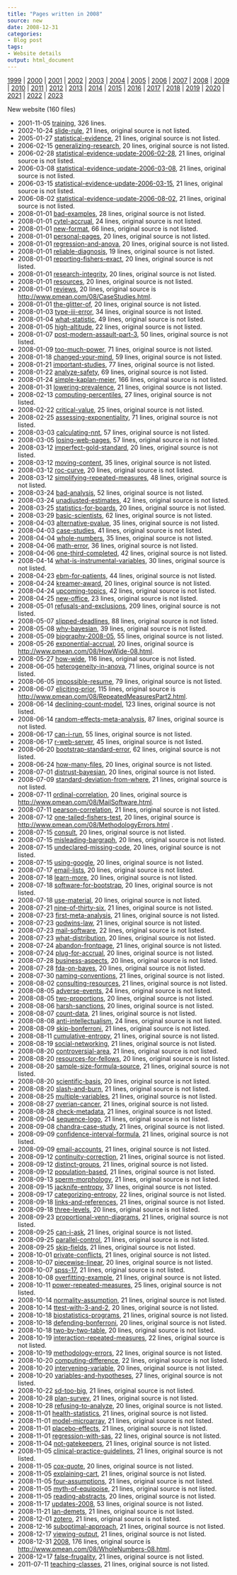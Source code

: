 ```yaml
---
title: "Pages written in 2008"
source: new
date: 2008-12-31
categories:
- Blog post
tags:
- Website details
output: html_document
---
```

 
[1999](http://new.pmean.com/1999/) | [2000](http://new.pmean.com/2000/) | [2001](http://new.pmean.com/2001/) | [2002](http://new.pmean.com/2002/) | [2003](http://new.pmean.com/2003/) | [2004](http://new.pmean.com/2004/) | [2005](http://new.pmean.com/2005/) | [2006](http://new.pmean.com/2006/) | [2007](http://new.pmean.com/2007/) | [2008](http://new.pmean.com/2008/) | [2009](http://new.pmean.com/2009/) | [2010](http://new.pmean.com/2010/) | [2011](http://new.pmean.com/2011/) | [2012](http://new.pmean.com/2012/) | [2013](http://new.pmean.com/2013/) | [2014](http://new.pmean.com/2014/) | [2015](http://new.pmean.com/2015/) | [2016](http://new.pmean.com/2016/) | [2017](http://new.pmean.com/2017/) | [2018](http://new.pmean.com/2018/) | [2019](http://new.pmean.com/2019/) | [2020](http://new.pmean.com/2020/) | [2021](http://new.pmean.com/2021/) | [2022](http://new.pmean.com/2022/) | [2023](http://new.pmean.com/2023/)
 
New website (160 files)
 
+ 2001-11-05 [training](http://new.pmean.com/training/),  326 lines.  
+ 2002-10-24 [slide-rule](http://new.pmean.com/slide-rule/),  21 lines, original source is not listed.  
+ 2005-01-27 [statistical-evidence](http://new.pmean.com/statistical-evidence/),  21 lines, original source is not listed.  
+ 2006-02-15 [generalizing-research](http://new.pmean.com/generalizing-research/),  20 lines, original source is not listed.  
+ 2006-02-28 [statistical-evidence-update-2006-02-28](http://new.pmean.com/statistical-evidence-update-2006-02-28/),  21 lines, original source is not listed.  
+ 2006-03-08 [statistical-evidence-update-2006-03-08](http://new.pmean.com/statistical-evidence-update-2006-03-08/),  21 lines, original source is not listed.  
+ 2006-03-15 [statistical-evidence-update-2006-03-15](http://new.pmean.com/statistical-evidence-update-2006-03-15/),  21 lines, original source is not listed.  
+ 2006-08-02 [statistical-evidence-update-2006-08-02](http://new.pmean.com/statistical-evidence-update-2006-08-02/),  21 lines, original source is not listed.  
+ 2008-01-01 [bad-examples](http://new.pmean.com/bad-examples/),  28 lines, original source is not listed.  
+ 2008-01-01 [cytel-accrual](http://new.pmean.com/cytel-accrual/),  24 lines, original source is not listed.  
+ 2008-01-01 [new-format](http://new.pmean.com/new-format/),  66 lines, original source is not listed.  
+ 2008-01-01 [personal-pages](http://new.pmean.com/personal-pages/),  20 lines, original source is not listed.  
+ 2008-01-01 [regression-and-anova](http://new.pmean.com/regression-and-anova/),  20 lines, original source is not listed.  
+ 2008-01-01 [reliable-diagnosis](http://new.pmean.com/reliable-diagnosis/),  19 lines, original source is not listed.  
+ 2008-01-01 [reporting-fishers-exact](http://new.pmean.com/reporting-fishers-exact/),  20 lines, original source is not listed.  
+ 2008-01-01 [research-integrity](http://new.pmean.com/research-integrity/),  20 lines, original source is not listed.  
+ 2008-01-01 [resources](http://new.pmean.com/resources/),  20 lines, original source is not listed.  
+ 2008-01-01 [reviews](http://new.pmean.com/reviews/),  20 lines, original source is http://www.pmean.com/08/CaseStudies.html.  
+ 2008-01-01 [the-glitter-of](http://new.pmean.com/the-glitter-of/),  20 lines, original source is not listed.  
+ 2008-01-03 [type-iii-error](http://new.pmean.com/type-iii-error/),  34 lines, original source is not listed.  
+ 2008-01-04 [what-statistic](http://new.pmean.com/what-statistic/),  49 lines, original source is not listed.  
+ 2008-01-05 [high-altitude](http://new.pmean.com/high-altitude/),  22 lines, original source is not listed.  
+ 2008-01-07 [post-modern-assault-part-3](http://new.pmean.com/post-modern-assault-part-3/),  50 lines, original source is not listed.  
+ 2008-01-09 [too-much-power](http://new.pmean.com/too-much-power/),  71 lines, original source is not listed.  
+ 2008-01-18 [changed-your-mind](http://new.pmean.com/changed-your-mind/),  59 lines, original source is not listed.  
+ 2008-01-21 [important-studies](http://new.pmean.com/important-studies/),  77 lines, original source is not listed.  
+ 2008-01-22 [analyze-safety](http://new.pmean.com/analyze-safety/),  69 lines, original source is not listed.  
+ 2008-01-24 [simple-kaplan-meier](http://new.pmean.com/simple-kaplan-meier/),  166 lines, original source is not listed.  
+ 2008-01-31 [lowering-prevalence](http://new.pmean.com/lowering-prevalence/),  21 lines, original source is not listed.  
+ 2008-02-13 [computing-percentiles](http://new.pmean.com/computing-percentiles/),  27 lines, original source is not listed.  
+ 2008-02-22 [critical-value](http://new.pmean.com/critical-value/),  25 lines, original source is not listed.  
+ 2008-02-25 [assessing-exponentiality](http://new.pmean.com/assessing-exponentiality/),  71 lines, original source is not listed.  
+ 2008-03-03 [calculating-nnt](http://new.pmean.com/calculating-nnt/),  57 lines, original source is not listed.  
+ 2008-03-05 [losing-web-pages](http://new.pmean.com/losing-web-pages/),  57 lines, original source is not listed.  
+ 2008-03-12 [imperfect-gold-standard](http://new.pmean.com/imperfect-gold-standard/),  20 lines, original source is not listed.  
+ 2008-03-12 [moving-content](http://new.pmean.com/moving-content/),  35 lines, original source is not listed.  
+ 2008-03-12 [roc-curve](http://new.pmean.com/roc-curve/),  20 lines, original source is not listed.  
+ 2008-03-12 [simplifying-repeated-measures](http://new.pmean.com/simplifying-repeated-measures/),  48 lines, original source is not listed.  
+ 2008-03-24 [bad-analysis](http://new.pmean.com/bad-analysis/),  52 lines, original source is not listed.  
+ 2008-03-24 [unadjusted-estimates](http://new.pmean.com/unadjusted-estimates/),  42 lines, original source is not listed.  
+ 2008-03-25 [statistics-for-boards](http://new.pmean.com/statistics-for-boards/),  20 lines, original source is not listed.  
+ 2008-03-29 [basic-scientists](http://new.pmean.com/basic-scientists/),  62 lines, original source is not listed.  
+ 2008-04-03 [alternative-pvalue](http://new.pmean.com/alternative-pvalue/),  35 lines, original source is not listed.  
+ 2008-04-03 [case-studies](http://new.pmean.com/case-studies/),  41 lines, original source is not listed.  
+ 2008-04-04 [whole-numbers](http://new.pmean.com/whole-numbers/),  35 lines, original source is not listed.  
+ 2008-04-06 [math-error](http://new.pmean.com/math-error/),  36 lines, original source is not listed.  
+ 2008-04-06 [one-third-completed](http://new.pmean.com/one-third-completed/),  42 lines, original source is not listed.  
+ 2008-04-14 [what-is-instrumental-variables](http://new.pmean.com/what-is-instrumental-variables/),  30 lines, original source is not listed.  
+ 2008-04-23 [ebm-for-patients](http://new.pmean.com/ebm-for-patients/),  44 lines, original source is not listed.  
+ 2008-04-24 [kreamer-award](http://new.pmean.com/kreamer-award/),  20 lines, original source is not listed.  
+ 2008-04-24 [upcoming-topics](http://new.pmean.com/upcoming-topics/),  42 lines, original source is not listed.  
+ 2008-04-25 [new-office](http://new.pmean.com/new-office/),  23 lines, original source is not listed.  
+ 2008-05-01 [refusals-and-exclusions](http://new.pmean.com/refusals-and-exclusions/),  209 lines, original source is not listed.  
+ 2008-05-07 [slipped-deadlines](http://new.pmean.com/slipped-deadlines/),  88 lines, original source is not listed.  
+ 2008-05-08 [why-bayesian](http://new.pmean.com/why-bayesian/),  39 lines, original source is not listed.  
+ 2008-05-09 [biography-2008-05](http://new.pmean.com/biography-2008-05/),  55 lines, original source is not listed.  
+ 2008-05-26 [exponential-accrual](http://new.pmean.com/exponential-accrual/),  20 lines, original source is http://www.pmean.com/08/HowWide-08.html.  
+ 2008-05-27 [how-wide](http://new.pmean.com/how-wide/),  116 lines, original source is not listed.  
+ 2008-06-05 [heterogeneity-in-anova](http://new.pmean.com/heterogeneity-in-anova/),  71 lines, original source is not listed.  
+ 2008-06-05 [impossible-resume](http://new.pmean.com/impossible-resume/),  79 lines, original source is not listed.  
+ 2008-06-07 [eliciting-prior](http://new.pmean.com/eliciting-prior/),  115 lines, original source is http://www.pmean.com/08/RepeatedMeasuresPart2.html.  
+ 2008-06-14 [declining-count-model](http://new.pmean.com/declining-count-model/),  123 lines, original source is not listed.  
+ 2008-06-14 [random-effects-meta-analysis](http://new.pmean.com/random-effects-meta-analysis/),  87 lines, original source is not listed.  
+ 2008-06-17 [can-i-run](http://new.pmean.com/can-i-run/),  55 lines, original source is not listed.  
+ 2008-06-17 [r-web-server](http://new.pmean.com/r-web-server/),  45 lines, original source is not listed.  
+ 2008-06-20 [bootstrap-standard-error](http://new.pmean.com/bootstrap-standard-error/),  62 lines, original source is not listed.  
+ 2008-06-24 [how-many-files](http://new.pmean.com/how-many-files/),  20 lines, original source is not listed.  
+ 2008-07-01 [distrust-bayesian](http://new.pmean.com/distrust-bayesian/),  20 lines, original source is not listed.  
+ 2008-07-09 [standard-deviation-from-where](http://new.pmean.com/standard-deviation-from-where/),  21 lines, original source is not listed.  
+ 2008-07-11 [ordinal-correlation](http://new.pmean.com/ordinal-correlation/),  20 lines, original source is http://www.pmean.com/08/MailSoftware.html.  
+ 2008-07-11 [pearson-correlation](http://new.pmean.com/pearson-correlation/),  21 lines, original source is not listed.  
+ 2008-07-12 [one-tailed-fishers-test](http://new.pmean.com/one-tailed-fishers-test/),  20 lines, original source is http://www.pmean.com/08/MethodologyErrors.html .  
+ 2008-07-15 [consult](http://new.pmean.com/consult/),  20 lines, original source is not listed.  
+ 2008-07-15 [misleading-bargraph](http://new.pmean.com/misleading-bargraph/),  20 lines, original source is not listed.  
+ 2008-07-15 [undeclared-missing-code](http://new.pmean.com/undeclared-missing-code/),  20 lines, original source is not listed.  
+ 2008-07-15 [using-google](http://new.pmean.com/using-google/),  20 lines, original source is not listed.  
+ 2008-07-17 [email-lists](http://new.pmean.com/email-lists/),  20 lines, original source is not listed.  
+ 2008-07-18 [learn-more](http://new.pmean.com/learn-more/),  20 lines, original source is not listed.  
+ 2008-07-18 [software-for-bootstrap](http://new.pmean.com/software-for-bootstrap/),  20 lines, original source is not listed.  
+ 2008-07-18 [use-material](http://new.pmean.com/use-material/),  20 lines, original source is not listed.  
+ 2008-07-21 [nine-of-thirty-six](http://new.pmean.com/nine-of-thirty-six/),  21 lines, original source is not listed.  
+ 2008-07-23 [first-meta-analysis](http://new.pmean.com/first-meta-analysis/),  21 lines, original source is not listed.  
+ 2008-07-23 [godwins-law](http://new.pmean.com/godwins-law/),  21 lines, original source is not listed.  
+ 2008-07-23 [mail-software](http://new.pmean.com/mail-software/),  22 lines, original source is not listed.  
+ 2008-07-23 [what-distribution](http://new.pmean.com/what-distribution/),  20 lines, original source is not listed.  
+ 2008-07-24 [abandon-frontpage](http://new.pmean.com/abandon-frontpage/),  21 lines, original source is not listed.  
+ 2008-07-24 [plug-for-accrual](http://new.pmean.com/plug-for-accrual/),  20 lines, original source is not listed.  
+ 2008-07-28 [business-aspects](http://new.pmean.com/business-aspects/),  20 lines, original source is not listed.  
+ 2008-07-28 [fda-on-bayes](http://new.pmean.com/fda-on-bayes/),  20 lines, original source is not listed.  
+ 2008-07-30 [naming-conventions](http://new.pmean.com/naming-conventions/),  21 lines, original source is not listed.  
+ 2008-08-02 [consulting-resources](http://new.pmean.com/consulting-resources/),  21 lines, original source is not listed.  
+ 2008-08-05 [adverse-events](http://new.pmean.com/adverse-events/),  24 lines, original source is not listed.  
+ 2008-08-05 [two-proportions](http://new.pmean.com/two-proportions/),  20 lines, original source is not listed.  
+ 2008-08-06 [harsh-sanctions](http://new.pmean.com/harsh-sanctions/),  20 lines, original source is not listed.  
+ 2008-08-07 [count-data](http://new.pmean.com/count-data/),  21 lines, original source is not listed.  
+ 2008-08-08 [anti-intellectualism](http://new.pmean.com/anti-intellectualism/),  24 lines, original source is not listed.  
+ 2008-08-09 [skip-bonferroni](http://new.pmean.com/skip-bonferroni/),  21 lines, original source is not listed.  
+ 2008-08-11 [cumulative-entropy](http://new.pmean.com/cumulative-entropy/),  21 lines, original source is not listed.  
+ 2008-08-19 [social-networking](http://new.pmean.com/social-networking/),  21 lines, original source is not listed.  
+ 2008-08-20 [controversial-area](http://new.pmean.com/controversial-area/),  21 lines, original source is not listed.  
+ 2008-08-20 [resources-for-fellows](http://new.pmean.com/resources-for-fellows/),  20 lines, original source is not listed.  
+ 2008-08-20 [sample-size-formula-source](http://new.pmean.com/sample-size-formula-source/),  21 lines, original source is not listed.  
+ 2008-08-20 [scientific-basis](http://new.pmean.com/scientific-basis/),  20 lines, original source is not listed.  
+ 2008-08-20 [slash-and-burn](http://new.pmean.com/slash-and-burn/),  21 lines, original source is not listed.  
+ 2008-08-25 [multiple-variables](http://new.pmean.com/multiple-variables/),  21 lines, original source is not listed.  
+ 2008-08-27 [overian-cancer](http://new.pmean.com/overian-cancer/),  21 lines, original source is not listed.  
+ 2008-08-28 [check-metadata](http://new.pmean.com/check-metadata/),  21 lines, original source is not listed.  
+ 2008-09-04 [sequence-logo](http://new.pmean.com/sequence-logo/),  21 lines, original source is not listed.  
+ 2008-09-08 [chandra-case-study](http://new.pmean.com/chandra-case-study/),  21 lines, original source is not listed.  
+ 2008-09-09 [confidence-interval-formula](http://new.pmean.com/confidence-interval-formula/),  21 lines, original source is not listed.  
+ 2008-09-09 [email-accounts](http://new.pmean.com/email-accounts/),  21 lines, original source is not listed.  
+ 2008-09-12 [continuity-correction](http://new.pmean.com/continuity-correction/),  21 lines, original source is not listed.  
+ 2008-09-12 [distinct-groups](http://new.pmean.com/distinct-groups/),  21 lines, original source is not listed.  
+ 2008-09-12 [population-based](http://new.pmean.com/population-based/),  21 lines, original source is not listed.  
+ 2008-09-13 [sperm-morphology](http://new.pmean.com/sperm-morphology/),  21 lines, original source is not listed.  
+ 2008-09-15 [jacknife-entropy](http://new.pmean.com/jacknife-entropy/),  37 lines, original source is not listed.  
+ 2008-09-17 [categorizing-entropy](http://new.pmean.com/categorizing-entropy/),  22 lines, original source is not listed.  
+ 2008-09-18 [links-and-references](http://new.pmean.com/links-and-references/),  21 lines, original source is not listed.  
+ 2008-09-18 [three-levels](http://new.pmean.com/three-levels/),  20 lines, original source is not listed.  
+ 2008-09-23 [proportional-venn-diagrams](http://new.pmean.com/proportional-venn-diagrams/),  21 lines, original source is not listed.  
+ 2008-09-25 [can-i-ask](http://new.pmean.com/can-i-ask/),  21 lines, original source is not listed.  
+ 2008-09-25 [parallel-control](http://new.pmean.com/parallel-control/),  21 lines, original source is not listed.  
+ 2008-09-25 [skip-fields](http://new.pmean.com/skip-fields/),  21 lines, original source is not listed.  
+ 2008-10-01 [private-conflicts](http://new.pmean.com/private-conflicts/),  21 lines, original source is not listed.  
+ 2008-10-07 [piecewise-linear](http://new.pmean.com/piecewise-linear/),  20 lines, original source is not listed.  
+ 2008-10-07 [spss-17](http://new.pmean.com/spss-17/),  21 lines, original source is not listed.  
+ 2008-10-08 [overfitting-example](http://new.pmean.com/overfitting-example/),  21 lines, original source is not listed.  
+ 2008-10-11 [power-repeated-measures](http://new.pmean.com/power-repeated-measures/),  25 lines, original source is not listed.  
+ 2008-10-14 [normality-assumption](http://new.pmean.com/normality-assumption/),  21 lines, original source is not listed.  
+ 2008-10-14 [ttest-with-3-and-2](http://new.pmean.com/ttest-with-3-and-2/),  20 lines, original source is not listed.  
+ 2008-10-18 [biostatistics-programs](http://new.pmean.com/biostatistics-programs/),  21 lines, original source is not listed.  
+ 2008-10-18 [defending-bonferroni](http://new.pmean.com/defending-bonferroni/),  20 lines, original source is not listed.  
+ 2008-10-18 [two-by-two-table](http://new.pmean.com/two-by-two-table/),  20 lines, original source is not listed.  
+ 2008-10-19 [interaction-repeated-measures](http://new.pmean.com/interaction-repeated-measures/),  22 lines, original source is not listed.  
+ 2008-10-19 [methodology-errors](http://new.pmean.com/methodology-errors/),  22 lines, original source is not listed.  
+ 2008-10-20 [computing-difference](http://new.pmean.com/computing-difference/),  22 lines, original source is not listed.  
+ 2008-10-20 [intervening-variable](http://new.pmean.com/intervening-variable/),  20 lines, original source is not listed.  
+ 2008-10-20 [variables-and-hypotheses](http://new.pmean.com/variables-and-hypotheses/),  27 lines, original source is not listed.  
+ 2008-10-22 [sd-too-big](http://new.pmean.com/sd-too-big/),  21 lines, original source is not listed.  
+ 2008-10-28 [plan-survey](http://new.pmean.com/plan-survey/),  21 lines, original source is not listed.  
+ 2008-10-28 [refusing-to-analyze](http://new.pmean.com/refusing-to-analyze/),  20 lines, original source is not listed.  
+ 2008-11-01 [health-statistics](http://new.pmean.com/health-statistics/),  21 lines, original source is not listed.  
+ 2008-11-01 [model-microarray](http://new.pmean.com/model-microarray/),  21 lines, original source is not listed.  
+ 2008-11-01 [placebo-effects](http://new.pmean.com/placebo-effects/),  21 lines, original source is not listed.  
+ 2008-11-01 [regression-with-sas](http://new.pmean.com/regression-with-sas/),  22 lines, original source is not listed.  
+ 2008-11-04 [not-gatekeepers](http://new.pmean.com/not-gatekeepers/),  21 lines, original source is not listed.  
+ 2008-11-05 [clinical-practice-guidelines](http://new.pmean.com/clinical-practice-guidelines/),  21 lines, original source is not listed.  
+ 2008-11-05 [cox-quote](http://new.pmean.com/cox-quote/),  20 lines, original source is not listed.  
+ 2008-11-05 [explaining-cart](http://new.pmean.com/explaining-cart/),  21 lines, original source is not listed.  
+ 2008-11-05 [four-assumptions](http://new.pmean.com/four-assumptions/),  21 lines, original source is not listed.  
+ 2008-11-05 [myth-of-equipoise](http://new.pmean.com/myth-of-equipoise/),  21 lines, original source is not listed.  
+ 2008-11-05 [reading-abstracts](http://new.pmean.com/reading-abstracts/),  20 lines, original source is not listed.  
+ 2008-11-17 [updates-2008](http://new.pmean.com/updates-2008/),  53 lines, original source is not listed.  
+ 2008-11-21 [lan-demets](http://new.pmean.com/lan-demets/),  21 lines, original source is not listed.  
+ 2008-12-01 [zotero](http://new.pmean.com/zotero/),  21 lines, original source is not listed.  
+ 2008-12-16 [suboptimal-approach](http://new.pmean.com/suboptimal-approach/),  21 lines, original source is not listed.  
+ 2008-12-17 [viewing-output](http://new.pmean.com/viewing-output/),  21 lines, original source is not listed.  
+ 2008-12-31 [2008](http://new.pmean.com/2008/),  176 lines, original source is http://www.pmean.com/08/WholeNumbers-08.html.  
+ 2008-12=17 [false-frugality](http://new.pmean.com/false-frugality/),  21 lines, original source is not listed.  
+ 2011-07-11 [teaching-classes](http://new.pmean.com/teaching-classes/),  21 lines, original source is not listed.
 
